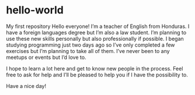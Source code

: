 # hello-world
My first repository
Hello everyone!
I’m a teacher of English from Honduras. I have a foreign languages degree but I’m also a law student. I’m planning to use these new skills personally but also professionally if possible. I began studying programming just two days ago so I’ve only completed a few exercises but I’m planning to take all of them.
I’ve never been to any meetups or events but I’d love to.

I hope to learn a lot here and get to know new people in the process. Feel free to ask for help and I’ll be pleased to help you if I have the possibility to.

Have a nice day!
